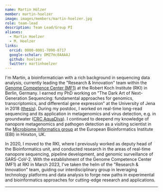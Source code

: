 ```yaml
---
name: Martin Hölzer
member: martin-hoelzer
image: images/members/martin-hoelzer.jpg
role: team-lead
description: Team Lead/Group PI
aliases:
  - Martin Hoelzer
  - M. Hoelzer
links:
  orcid: 0000-0001-7090-8717
  google-scholar: DMZ7Hc8AAAAJ
  github: hoelzer
  twitter: martinhoelzer
---
```


I'm Martin, a bioinformatician with a rich background in sequencing data analysis, currently leading the "Research & Innovation" team within the [Genome Competence Center (MF1)](https://www.rki.de/EN/Content/Institute/DepartmentsUnits/MF/MF1/mf1_node.html) at the Robert Koch Institute (RKI) in Berlin, Germany. I earned my PhD working on "The Dark Art of Next-Generation Sequencing: fundamental approaches for genomics, transcriptomics, and differential gene expression" at the University of Jena in 2018 ([thesis](https://github.com/hoelzer/phd-thesis/blob/main/2017-phd-thesis-FSU-dark-art-martin-hoelzer.pdf)). During my postdoc, I worked on real-time long-read sequencing and its application in metagenomics and virus detection, e.g. in groundwater ([CRC AquaDiva](https://www.aquadiva.uni-jena.de/)). I continued to deepend my knowledge of nanopore metagenomics and pathogen detection as a visiting scientist in the [Microbiome Informatics group](https://www.ebi.ac.uk/about/teams/microbiome-informatics) at the European Bioinformatics Institute (EBI) in Hinxton, UK. 

In 2020, I moved to the RKI, where I previously worked as deputy head of the Bioinformatics unit, and conducted research in the areas of real-time nanopore sequencing, pipeline development, and genomic surveillance of SARS-CoV-2. With the establishment of the Genome Competence Center (MF1) at RKI in March 2023, I've taken the helm of the "Research & Innovation" team, guiding our interdisciplinary group in leveraging technology platforms and data analysis to forge new paths in experimental and bioinformatics approaches for cutting-edge research and applications.

<!--My research interests are vast, delving into transcriptomics & comparative genomics, _de novo_ assembly & annotation, and metagenomics & metatranscriptomics. A strong advocate for automation, I'm dedicated to creating user-friendly tools that facilitate researchers in getting biological insights, with a keen focus on workflow management systems and containerization to enhance our capabilities.

My team aims to bridge the gap between life sciences and computer science, employing advanced sequencing technologies to analyze (meta-)genomic and transcriptomic datasets related to infectious diseases, immunology, and medical sciences. This interdisciplinary approach has been instrumental in advancing our understanding of pathogen-host interactions and in supporting pandemic surveillance and containment efforts.-->

---
